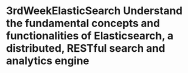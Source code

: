 # 3rdWeekElasticSearch   Understand the fundamental concepts and functionalities of Elasticsearch, a distributed, RESTful search and analytics engine
